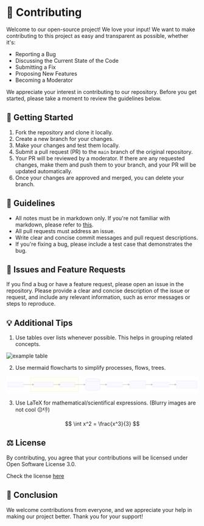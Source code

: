 # 📝 Contributing

Welcome to our open-source project! We love your input! We want to make contributing to this project as easy and transparent as possible, whether it's:

- Reporting a Bug
- Discussing the Current State of the Code
- Submitting a Fix
- Proposing New Features
- Becoming a Moderator

We appreciate your interest in contributing to our repository. Before you get started, please take a moment to review the guidelines below.


## 🚀 Getting Started
1. Fork the repository and clone it locally.
2. Create a new branch for your changes.
3. Make your changes and test them locally.
4. Submit a pull request (PR) to the `main` branch of the original repository.
5. Your PR will be reviewed by a moderator. If there are any requested changes, make them and push them to your branch, and your PR will be updated automatically.
6. Once your changes are approved and merged, you can delete your branch.


## 📌 Guidelines

- All notes must be in markdown only. If you're not familiar with markdown, please refer to [this](https://gdscbpdc.github.io/2022-2023/02_Markdown/).
- All pull requests must address an issue. 
- Write clear and concise commit messages and pull request descriptions.
- If you're fixing a bug, please include a test case that demonstrates the bug.


## 🤔 Issues and Feature Requests

If you find a bug or have a feature request, please open an issue in the repository. Please provide a clear and concise description of the issue or request, and include any relevant information, such as error messages or steps to reproduce.


## 💡 Additional Tips

1. Use tables over lists whenever possible. This helps in grouping related concepts.

![example table](example_table.png)

2. Use mermaid flowcharts to simplify processes, flows, trees. 

![example mermaid](assets/example_mermaid.svg)

3. Use LaTeX for mathematical/scientifical expressions. (Blurry images are not cool 😔👎)

$$
\int x^2 = \frac{x^3}{3}
$$

## ⚖️ License

By contributing, you agree that your contributions will be licensed under Open Software License 3.0.

Check the license [here](https://github.com/uni-notes/uni-notes/blob/main/license)

## 👋 Conclusion

We welcome contributions from everyone, and we appreciate your help in making our project better. Thank you for your support!
